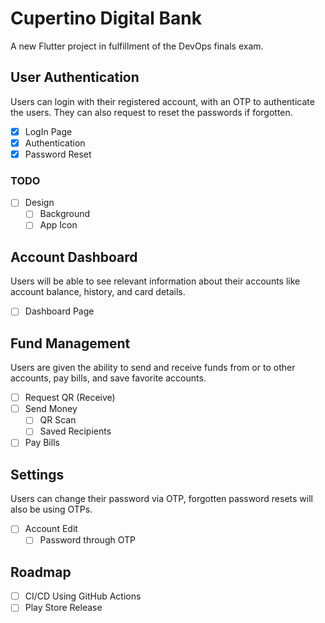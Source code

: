 # Cupertino Digital Bank

A new Flutter project in fulfillment of the DevOps finals exam.

## User Authentication

Users can login with their registered account, with an OTP to authenticate the users. They can also request to reset the passwords if forgotten.

- [x] LogIn Page
- [x] Authentication
- [x] Password Reset

### TODO

- [ ] Design
  - [ ] Background
  - [ ] App Icon

## Account Dashboard

Users will be able to see relevant information about their accounts like account balance, history, and card details.

- [ ] Dashboard Page

## Fund Management

Users are given the ability to send and receive funds from or to other accounts, pay bills, and save favorite accounts.

- [ ] Request QR (Receive)
- [ ] Send Money
  - [ ] QR Scan
  - [ ] Saved Recipients
- [ ] Pay Bills

## Settings

Users can change their password via OTP, forgotten password resets will also be using OTPs.

- [ ] Account Edit
  - [ ] Password through OTP

## Roadmap

- [ ] CI/CD Using GitHub Actions
- [ ] Play Store Release
